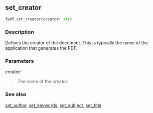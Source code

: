 ## set_creator ##

```python
fpdf.set_creator(creator: str)
```
### Description ###

Defines the creator of the document. This is typically the name of the application that generates the PDF.

### Parameters ###

creator:
> The name of the creator.

### See also ###

[set_author](SetAuthor.md), [set_keywords](SetKeywords.md), [set_subject](SetSubject.md), [set_title](SetTitle.md).
